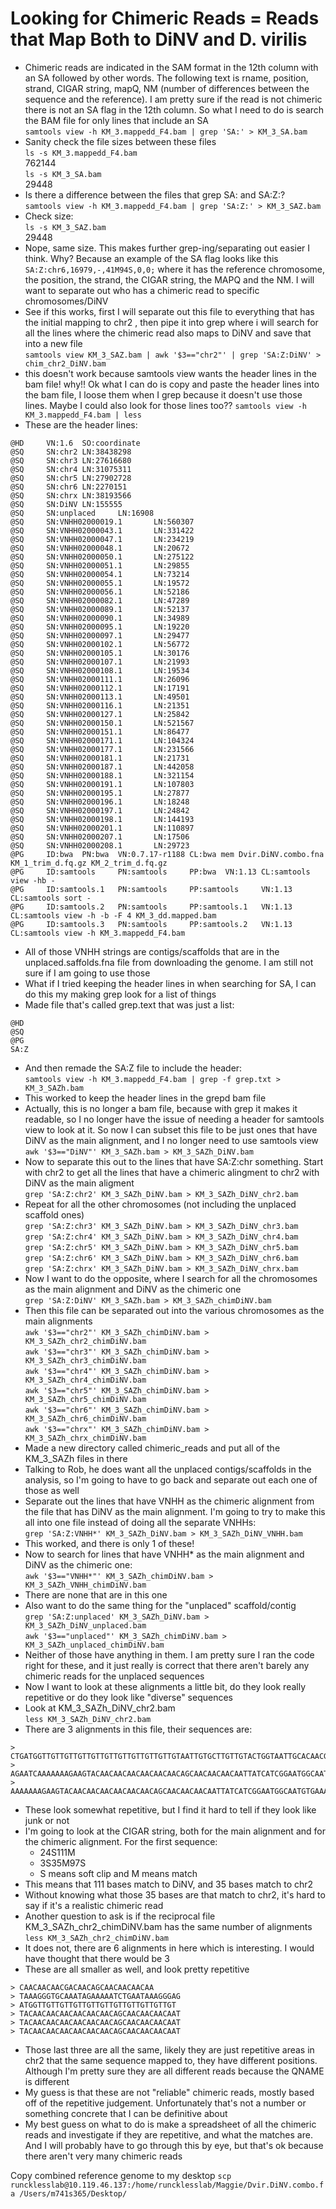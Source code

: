 # Looking for Chimeric Reads = Reads that Map Both to DiNV and D. virilis

- Chimeric reads are indicated in the SAM format in the 12th column with an SA followed by other words. The following text is rname, position, strand, CIGAR string, mapQ, NM (number of differences between the sequence and the reference). I am pretty sure if the read is not chimeric there is not an SA flag in the 12th column. So what I need to do is search the BAM file for only lines that include an SA  
`samtools view -h KM_3.mappedd_F4.bam | grep 'SA:' > KM_3_SA.bam`
- Sanity check the file sizes between these files  
`ls -s KM_3.mappedd_F4.bam`   
762144  
`ls -s KM_3_SA.bam`  
29448
- Is there a difference between the files that grep SA: and SA:Z:?  
 `samtools view -h KM_3.mappedd_F4.bam | grep 'SA:Z:' > KM_3_SAZ.bam`  
- Check size:  
 `ls -s KM_3_SAZ.bam`  
 29448
- Nope, same size. This makes further grep-ing/separating out easier I think. Why? Because an example of the SA flag looks like this `SA:Z:chr6,16979,-,41M94S,0,0;` where it has the reference chromosome, the position, the strand, the CIGAR string, the MAPQ and the NM. I will want to separate out who has a chimeric read to specific chromosomes/DiNV
- See if this works, first I will separate out this file to everything that has the initial mapping to chr2 , then pipe it into grep where i will search for all the lines where the chimeric read also maps to DiNV and save that into a new file  
`samtools view KM_3_SAZ.bam | awk '$3=="chr2"' | grep 'SA:Z:DiNV' > chim_chr2_DiNV.bam`
- this doesn't work because samtools view wants the header lines in the bam file! why!! Ok what I can do is copy and paste the header lines into the bam file, I loose them when I grep because it doesn't use those lines. Maybe I could also look for those lines too??
`samtools view -h KM_3.mappedd_F4.bam | less`
- These are the header lines:
```
@HD     VN:1.6  SO:coordinate
@SQ     SN:chr2 LN:38438298
@SQ     SN:chr3 LN:27616680
@SQ     SN:chr4 LN:31075311
@SQ     SN:chr5 LN:27902728
@SQ     SN:chr6 LN:2270151
@SQ     SN:chrx LN:38193566
@SQ     SN:DiNV LN:155555
@SQ     SN:unplaced     LN:16908
@SQ     SN:VNHH02000019.1       LN:560307
@SQ     SN:VNHH02000043.1       LN:331422
@SQ     SN:VNHH02000047.1       LN:234219
@SQ     SN:VNHH02000048.1       LN:20672
@SQ     SN:VNHH02000050.1       LN:275122
@SQ     SN:VNHH02000051.1       LN:29855
@SQ     SN:VNHH02000054.1       LN:73214
@SQ     SN:VNHH02000055.1       LN:19572
@SQ     SN:VNHH02000056.1       LN:52186
@SQ     SN:VNHH02000082.1       LN:47289
@SQ     SN:VNHH02000089.1       LN:52137
@SQ     SN:VNHH02000090.1       LN:34989
@SQ     SN:VNHH02000095.1       LN:19220
@SQ     SN:VNHH02000097.1       LN:29477
@SQ     SN:VNHH02000102.1       LN:56772
@SQ     SN:VNHH02000105.1       LN:30176
@SQ     SN:VNHH02000107.1       LN:21993
@SQ     SN:VNHH02000108.1       LN:19534
@SQ     SN:VNHH02000111.1       LN:26096
@SQ     SN:VNHH02000112.1       LN:17191
@SQ     SN:VNHH02000113.1       LN:49501
@SQ     SN:VNHH02000116.1       LN:21351
@SQ     SN:VNHH02000127.1       LN:25842
@SQ     SN:VNHH02000150.1       LN:521567
@SQ     SN:VNHH02000151.1       LN:86477
@SQ     SN:VNHH02000171.1       LN:104324
@SQ     SN:VNHH02000177.1       LN:231566
@SQ     SN:VNHH02000181.1       LN:21731
@SQ     SN:VNHH02000187.1       LN:442058
@SQ     SN:VNHH02000188.1       LN:321154
@SQ     SN:VNHH02000191.1       LN:107803
@SQ     SN:VNHH02000195.1       LN:27877
@SQ     SN:VNHH02000196.1       LN:18248
@SQ     SN:VNHH02000197.1       LN:24842
@SQ     SN:VNHH02000198.1       LN:144193
@SQ     SN:VNHH02000201.1       LN:110897
@SQ     SN:VNHH02000207.1       LN:17506
@SQ     SN:VNHH02000208.1       LN:29723
@PG     ID:bwa  PN:bwa  VN:0.7.17-r1188 CL:bwa mem Dvir.DiNV.combo.fna KM_1_trim_d.fq.gz KM_2_trim_d.fq.gz
@PG     ID:samtools     PN:samtools     PP:bwa  VN:1.13 CL:samtools view -hb -
@PG     ID:samtools.1   PN:samtools     PP:samtools     VN:1.13 CL:samtools sort -
@PG     ID:samtools.2   PN:samtools     PP:samtools.1   VN:1.13 CL:samtools view -h -b -F 4 KM_3_dd.mapped.bam
@PG     ID:samtools.3   PN:samtools     PP:samtools.2   VN:1.13 CL:samtools view -h KM_3.mappedd_F4.bam
```
- All of those VNHH strings are contigs/scaffolds that are in the unplaced.saffolds.fna file from downloading the genome. I am still not sure if I am going to use those
- What if I tried keeping the header lines in when searching for SA, I can do this my making grep look for a list of things
- Made file that's called grep.text that was just a list:
```
@HD
@SQ
@PG
SA:Z
```
- And then remade the SA:Z file to include the header:  
`samtools view -h KM_3.mappedd_F4.bam | grep -f grep.txt > KM_3_SAZh.bam`
- This worked to keep the header lines in the grepd bam file
- Actually, this is no longer a bam file, because with grep it makes it readable, so I no longer have the issue of needing a header for samtools view to look at it. So now I can subset this file to be just ones that have DiNV as the main alignment, and I no longer need to use samtools view    
`awk '$3=="DiNV"' KM_3_SAZh.bam > KM_3_SAZh_DiNV.bam`
- Now to separate this out to the lines that have SA:Z:chr something. Start with chr2 to get all the lines that have a chimeric alingment to chr2 with DiNV as the main aligment   
`grep 'SA:Z:chr2' KM_3_SAZh_DiNV.bam > KM_3_SAZh_DiNV_chr2.bam`
- Repeat for all the other chromosomes (not including the unplaced scaffold ones)  
`grep 'SA:Z:chr3' KM_3_SAZh_DiNV.bam > KM_3_SAZh_DiNV_chr3.bam`  
`grep 'SA:Z:chr4' KM_3_SAZh_DiNV.bam > KM_3_SAZh_DiNV_chr4.bam`   
`grep 'SA:Z:chr5' KM_3_SAZh_DiNV.bam > KM_3_SAZh_DiNV_chr5.bam`   
`grep 'SA:Z:chr6' KM_3_SAZh_DiNV.bam > KM_3_SAZh_DiNV_chr6.bam`  
`grep 'SA:Z:chrx' KM_3_SAZh_DiNV.bam > KM_3_SAZh_DiNV_chrx.bam`
- Now I want to do the opposite, where I search for all the chromosomes as the main alignment and DiNV as the chimeric one  
`grep 'SA:Z:DiNV' KM_3_SAZh.bam > KM_3_SAZh_chimDiNV.bam`
- Then this file can be separated out into the various chromosomes as the main alignments  
`awk '$3=="chr2"' KM_3_SAZh_chimDiNV.bam > KM_3_SAZh_chr2_chimDiNV.bam`  
`awk '$3=="chr3"' KM_3_SAZh_chimDiNV.bam > KM_3_SAZh_chr3_chimDiNV.bam`  
`awk '$3=="chr4"' KM_3_SAZh_chimDiNV.bam > KM_3_SAZh_chr4_chimDiNV.bam`  
`awk '$3=="chr5"' KM_3_SAZh_chimDiNV.bam > KM_3_SAZh_chr5_chimDiNV.bam`   
`awk '$3=="chr6"' KM_3_SAZh_chimDiNV.bam > KM_3_SAZh_chr6_chimDiNV.bam`  
`awk '$3=="chrx"' KM_3_SAZh_chimDiNV.bam > KM_3_SAZh_chrx_chimDiNV.bam`  
- Made a new directory called chimeric_reads and put all of the KM_3_SAZh files in there
- Talking to Rob, he does want all the unplaced contigs/scaffolds in the analysis, so I'm going to have to go back and separate out each one of those as well
- Separate out the lines that have VNHH as the chimeric alignment from the file that has DiNV as the main alignment. I'm going to try to make this all into one file instead of doing all the separate VNHHs:  
`grep 'SA:Z:VNHH*' KM_3_SAZh_DiNV.bam > KM_3_SAZh_DiNV_VNHH.bam`
- This worked, and there is only 1 of these!
- Now to search for lines that have VNHH* as the main alignment and DiNV as the chimeric one:   
`awk '$3=="VNHH*"' KM_3_SAZh_chimDiNV.bam > KM_3_SAZh_VNHH_chimDiNV.bam`
- There are none that are in this one
- Also want to do the same thing for the "unplaced" scaffold/contig   
`grep 'SA:Z:unplaced' KM_3_SAZh_DiNV.bam > KM_3_SAZh_DiNV_unplaced.bam`  
`awk '$3=="unplaced"' KM_3_SAZh_chimDiNV.bam > KM_3_SAZh_unplaced_chimDiNV.bam`
- Neither of those have anything in them. I am pretty sure I ran the code right for these, and it just really is correct that there aren't barely any chimeric reads for the unplaced sequences
- Now I want to look at these alignments a little bit, do they look really repetitive or do they look like "diverse" sequences
- Look at KM_3_SAZh_DiNV_chr2.bam  
`less KM_3_SAZh_DiNV_chr2.bam`
- There are 3 alignments in this file, their sequences are:
```
> CTGATGGTTGTTGTTGTTGTTGTTGTTGTTGTTGTTGTAATTGTGCTTGTTGTACTGGTAATTGCACAACGGGTGTGGATGTGCTAATGGCACCCAATGATTGCATATTAGTGTTTCCATTAGAGGGTTTTACAT  
> AGAATCAAAAAAAGAAGTACAACAACAACAACAACAACAGCAACAACAACAATTATCATCGGAATGGCAATGTGAAAAATATGAAAGTTTAGTTAAATTAAATACAAATGCAATATGTTTACAACCTATCGCTGC  
> AAAAAAAGAAGTACAACAACAACAACAACAACAGCAACAACAACAATTATCATCGGAATGGCAATGTGAAAAATATGAAAGTTTAGTTAAATTAAATACAAATGCAATATGTTTACAACCTATCGCTGCAAGACA
```
- These look somewhat repetitive, but I find it hard to tell if they look like junk or not
- I'm going to look at the CIGAR string, both for the main alignment and for the chimeric alignment. For the first sequence:
  - 24S111M
  - 3S35M97S
  - S means soft clip and M means match
- This means that 111 bases match to DiNV, and 35 bases match to chr2
- Without knowing what those 35 bases are that match to chr2, it's hard to say if it's a realistic chimeric read
- Another question to ask is if the reciprocal file KM_3_SAZh_chr2_chimDiNV.bam has the same number of alignments   
`less KM_3_SAZh_chr2_chimDiNV.bam`
- It does not, there are 6 alignments in here which is interesting. I would have thought that there would be 3
- These are all smaller as well, and look pretty repetitive
```
> CAACAACAACGACAACAGCAACAACAACAA
> TAAAGGGTGCAAATAGAAAAATCTGAATAAAGGGAG
> ATGGTTGTTGTTGTTGTTGTTGTTGTTGTTGTTGT
> TACAACAACAACAACAACAACAGCAACAACAACAAT
> TACAACAACAACAACAACAACAGCAACAACAACAAT
> TACAACAACAACAACAACAACAGCAACAACAACAAT
```
- Those last three are all the same, likely they are just repetitive areas in chr2 that the same sequence mapped to, they have different positions. Although I'm pretty sure they are all different reads because the QNAME is different
- My guess is that these are not "reliable" chimeric reads, mostly based off of the repetitive judgement. Unfortunately that's not a number or something concrete that I can be definitive about
- My best guess on what to do is make a spreadsheet of all the chimeric reads and investigate if they are repetitive, and what the matches are. And I will probably have to go through this by eye, but that's ok because there aren't very many chimeric reads


Copy combined reference genome to my desktop
`scp runcklesslab@10.119.46.137:/home/runcklesslab/Maggie/Dvir.DiNV.combo.fa /Users/m741s365/Desktop/ `
